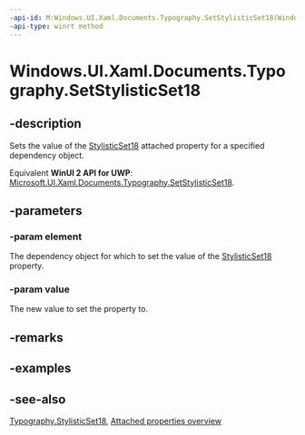```yaml
---
-api-id: M:Windows.UI.Xaml.Documents.Typography.SetStylisticSet18(Windows.UI.Xaml.DependencyObject,System.Boolean)
-api-type: winrt method
---
```


<!-- Method syntax
public void SetStylisticSet18(Windows.UI.Xaml.DependencyObject element, System.Boolean value)
-->

# Windows.UI.Xaml.Documents.Typography.SetStylisticSet18

## -description
Sets the value of the [StylisticSet18](typography_stylisticset18.md) attached property for a specified dependency object.

Equivalent **WinUI 2 API for UWP**: [Microsoft.UI.Xaml.Documents.Typography.SetStylisticSet18](/windows/winui/api/microsoft.ui.xaml.documents.typography.setstylisticset18).

## -parameters
### -param element
The dependency object for which to set the value of the [StylisticSet18](typography_stylisticset18.md) property.

### -param value
The new value to set the property to.

## -remarks

## -examples

## -see-also

[Typography.StylisticSet18](typography_stylisticset18.md), [Attached properties overview](/windows/uwp/xaml-platform/attached-properties-overview)
